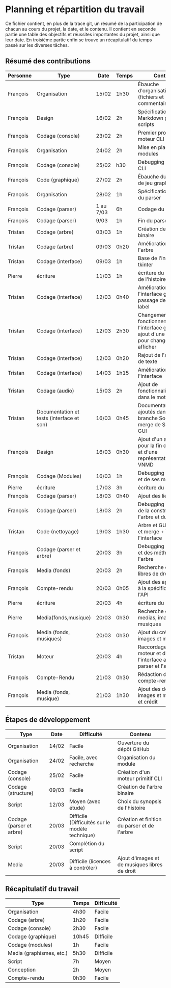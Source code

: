 # Planning et répartition du travail
Ce fichier contient, en plus de la trace git, un résumé de la participation de
chacun au cours du projet, la date, et le contenu.
Il contient en seconde partie une table des objectifs et réussites importantes
du projet, ainsi que leur date.
En troisième partie enfin se trouve un récapitulatif du temps passé sur les
diverses tâches.

## Résumé des contributions
Personne | Type | Date | Temps | Contenu
---------|------|------|-------|--------
François|Organisation|15/02|1h30|Ébauche d'organisation (fichiers et commentaires)
François|Design|16/02|2h|Spécification du VN Markdown pour les scripts
François|Codage (console)|23/02|2h|Premier prototype de moteur CLI
François|Organisation|24/02|2h|Mise en place des modules
François|Codage (console)|25/02|h30|Debugging du moteur CLI
François|Code (graphique)|27/02|2h|Ébauche du moteur de jeu graphique
François|Organisation|28/02|1h|Spécification de l'API du parser
François|Codage (parser)|1 au 7/03|6h|Codage du parser
François|Codage (parser)|9/03|1h|Fin du parser
Tristan|Codage (arbre)|03/03|1h|Création de l'arbre binaire
Tristan|Codage (arbre)|09/03|0h20|Amélioration de l'arbre
Tristan|Codage (interface)|09/03|1h|Base de l'interface tkinter
Pierre|écriture|11/03|1h|écriture du synopsis de l'histoire
Tristan|Codage (interface)|12/03|0h40|Amélioration de l'interface graphique, passage de canvas à label
Tristan|Codage (interface)|12/03|2h30|Changement du fonctionnement de l'interface graphique, ajout d'une méthode pour changer l'image afficher
Tristan|Codage (interface)|12/03|0h20|Rajout de l'affichage de texte
Tristan|Codage (interface)|14/03|1h15|Amélioration de l'interface
Tristan|Codage (audio)|15/03|2h|Ajout de fonctionnalités audio dans le moteur
Tristan|Documentation et tests (interface et son)|16/03|0h45|Documentations/tests ajoutés dans la branche Son puis merge de Son dans GUI
François|Design|16/03|0h30|Ajout d'un appel "fin" pour la fin d'un script, et d'une représentation en VNMD
François|Codage (Modules)|16/03|1h|Debugging de l'arbre et de ses méthodes
Pierre|écriture|17/03|3h|écriture du script
François|Codage (parser)|18/03|0h40|Ajout des liens
François|Codage (parser)|18/03|2h|Debugging des liens, de la construction de l'arbre et du parser
Tristan|Code (nettoyage)|19/03|1h30|Arbre et GUI nettoyés et merge + Tests de l'interface
François|Codage (parser et arbre)|20/03|3h|Debugging du parser et des méthodes de l'arbre
François|Media (fonds)|20/03|2h|Recherche d'images libres de droit
François|Compte-rendu|20/03|0h05|Ajout des appels json à la spécification de l'API
Pierre|écriture|20/03|4h|écriture du script
Pierre|Media(fonds,musique)|20/03|0h30|Recherche de medias, images et musiques
François|Media (fonds, musiques)|20/03|0h30|Ajout du crédit et des images et musique
Tristan|Moteur|20/03|4h|Raccordage du moteur et de l'interface avec le parser et l'arbre
François|Compte-Rendu|21/03|0h30|Rédaction du compte-rendu
François|Media (fonds, musique)|21/03|1h30|Ajout des dernières images et musiques et crédit


## Étapes de développement
Type|Date|Difficulté|Contenu
----|----|----------|-------
Organisation|14/02|Facile|Ouverture du dépôt GitHub
Organisation|24/02|Facile, avec recherche|Organisation du module
Codage (console)|25/02|Facile|Création d'un moteur primitif CLI
Codage (structure)|09/03|Facile|Création de l'arbre binaire
Script|12/03|Moyen (avec étude)|Choix du synopsis de l'histoire
Codage (parser et arbre)|20/03|Difficile (Difficultés sur le modèle technique)|Création et finition du parser et de l'arbre
Script|20/03|Complétion du script
Media|20/03|Difficile (licences à contrôler)|Ajout d'images et de musiques libres de droit

## Récapitulatif du travail
Type|Temps|Difficulté
----|-----|----------
Organisation|4h30|Facile
Codage (arbre)|1h20|Facile
Codage (console)|2h30|Facile
Codage (graphique)|10h45|Difficile
Codage (modules)|1h|Facile
Media (graphismes, etc.)|5h30|Difficile
Script|7h|Moyen
Conception|2h|Moyen
Compte-rendu|0h30|Facile
